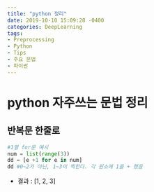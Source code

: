 ```yaml
---
title: "python 정리"
date: 2019-10-10 15:09:28 -0400
categories: DeepLearning
tags:
- Preprocessing
- Python
- Tips
- 주요 문법
- 파이썬
---
```


# python 자주쓰는 문법 정리
## 반복문 한줄로

```python
#1열 for문 예시
num = list(range(3))
dd = [e +1 for e in num] 
dd #0~2가 아닌, 1~3이 찍힌다. 각 원소에 1을 + 했음
```
 - 결과 : [1, 2, 3]
